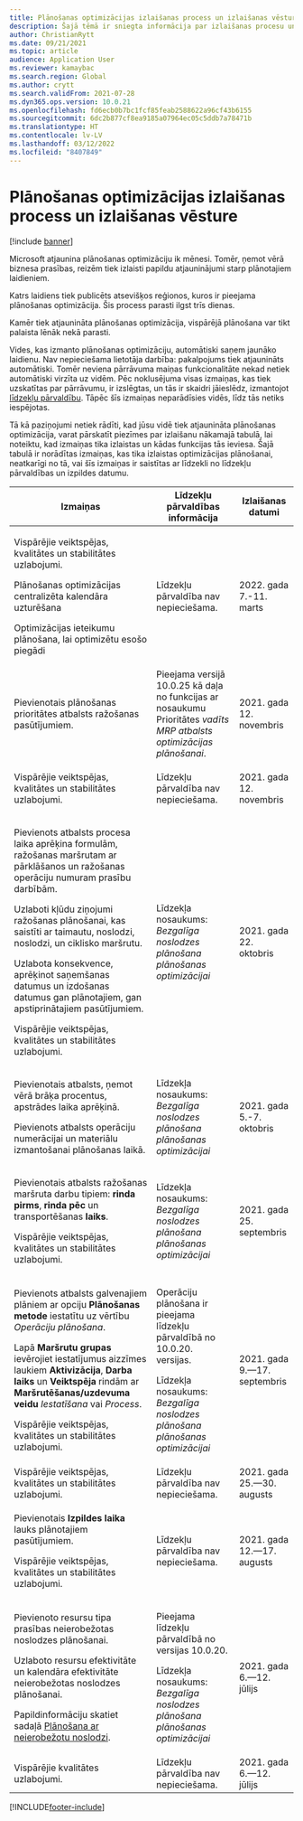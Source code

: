 ```yaml
---
title: Plānošanas optimizācijas izlaišanas process un izlaišanas vēsture
description: Šajā tēmā ir sniegta informācija par izlaišanas procesu un izlaišanas vēsturi optimizācijas plānošanai.
author: ChristianRytt
ms.date: 09/21/2021
ms.topic: article
audience: Application User
ms.reviewer: kamaybac
ms.search.region: Global
ms.author: crytt
ms.search.validFrom: 2021-07-28
ms.dyn365.ops.version: 10.0.21
ms.openlocfilehash: fd6ecb0b7bc1fcf85feab2588622a96cf43b6155
ms.sourcegitcommit: 6dc2b877cf8ea9185a07964ec05c5ddb7a78471b
ms.translationtype: HT
ms.contentlocale: lv-LV
ms.lasthandoff: 03/12/2022
ms.locfileid: "8407849"
---
```

# <a name="planning-optimization-release-process-and-release-history"></a>Plānošanas optimizācijas izlaišanas process un izlaišanas vēsture

[!include [banner](../../includes/banner.md)]

Microsoft atjaunina plānošanas optimizāciju ik mēnesi. Tomēr, ņemot vērā biznesa prasības, reizēm tiek izlaisti papildu atjauninājumi starp plānotajiem laidieniem.

Katrs laidiens tiek publicēts atsevišķos reģionos, kuros ir pieejama plānošanas optimizācija. Šis process parasti ilgst trīs dienas.

Kamēr tiek atjaunināta plānošanas optimizācija, vispārējā plānošana var tikt palaista lēnāk nekā parasti.

Vides, kas izmanto plānošanas optimizāciju, automātiski saņem jaunāko laidienu. Nav nepieciešama lietotāja darbība: pakalpojums tiek atjaunināts automātiski. Tomēr neviena pārrāvuma maiņas funkcionalitāte nekad netiek automātiski virzīta uz vidēm. Pēc noklusējuma visas izmaiņas, kas tiek uzskatītas par pārrāvumu, ir izslēgtas, un tās ir skaidri jāieslēdz, izmantojot [līdzekļu pārvaldību](../../../fin-ops-core/fin-ops/get-started/feature-management/feature-management-overview.md). Tāpēc šīs izmaiņas neparādīsies vidēs, līdz tās netiks iespējotas.

Tā kā paziņojumi netiek rādīti, kad jūsu vidē tiek atjaunināta plānošanas optimizācija, varat pārskatīt piezīmes par izlaišanu nākamajā tabulā, lai noteiktu, kad izmaiņas tika izlaistas un kādas funkcijas tās ieviesa. Šajā tabulā ir norādītas izmaiņas, kas tika izlaistas optimizācijas plānošanai, neatkarīgi no tā, vai šīs izmaiņas ir saistītas ar līdzekli no līdzekļu pārvaldības un izpildes datumu.

| Izmaiņas | Līdzekļu pārvaldības informācija | Izlaišanas datumi |
|---|---|---|
| <p>Vispārējie veiktspējas, kvalitātes un stabilitātes uzlabojumi.<p>Plānošanas optimizācijas centralizēta kalendāra uzturēšana<p>Optimizācijas ieteikumu plānošana, lai optimizētu esošo piegādi | Līdzekļu pārvaldība nav nepieciešama. | 2022. gada 7.-11. marts |
| <p>Pievienotais plānošanas prioritātes atbalsts ražošanas pasūtījumiem. | Pieejama versijā 10.0.25 kā daļa no funkcijas ar nosaukumu Prioritātes *vadīts MRP atbalsts optimizācijas plānošanai*. | 2021. gada 12. novembris |
| <p>Vispārējie veiktspējas, kvalitātes un stabilitātes uzlabojumi. | Līdzekļu pārvaldība nav nepieciešama. | 2021. gada 12. novembris |
| <p>Pievienots atbalsts procesa laika aprēķina formulām, ražošanas maršrutam ar pārklāšanos un ražošanas operāciju numuram prasību darbībām.</p><p>Uzlaboti kļūdu ziņojumi ražošanas plānošanai, kas saistīti ar taimautu, noslodzi, noslodzi, un ciklisko maršrutu.</p><p>Uzlabota konsekvence, aprēķinot saņemšanas datumus un izdošanas datumus gan plānotajiem, gan apstiprinātajiem pasūtījumiem.</p><p>Vispārējie veiktspējas, kvalitātes un stabilitātes uzlabojumi. | Līdzekļa nosaukums: *Bezgalīga noslodzes plānošana plānošanas optimizācijai* | 2021. gada 22. oktobris |
| <p>Pievienotais atbalsts, ņemot vērā brāķa procentus, apstrādes laika aprēķinā.</p><p>Pievienots atbalsts operāciju numerācijai un materiālu izmantošanai plānošanas laikā. | Līdzekļa nosaukums: *Bezgalīga noslodzes plānošana plānošanas optimizācijai* | 2021. gada 5.-7. oktobris |
| <p>Pievienotais atbalsts ražošanas maršruta darbu tipiem: **rinda pirms**, **rinda pēc** un transportēšanas **laiks**.</p><p>Vispārējie veiktspējas, kvalitātes un stabilitātes uzlabojumi. | Līdzekļa nosaukums: *Bezgalīga noslodzes plānošana plānošanas optimizācijai* | 2021. gada 25. septembris |
| <p>Pievienots atbalsts galvenajiem plāniem ar opciju **Plānošanas metode** iestatītu uz vērtību *Operāciju plānošana*.</p><p>Lapā **Maršrutu grupas** ievērojiet iestatījumus aizzīmes laukiem **Aktivizācija**, **Darba laiks** un **Veiktspēja** rindām ar **Maršrutēšanas/uzdevuma veidu** *Iestatīšana* vai *Process*. </p><p>Vispārējie veiktspējas, kvalitātes un stabilitātes uzlabojumi. | <p>Operāciju plānošana ir pieejama līdzekļu pārvaldībā no 10.0.20. versijas.</p><p>Līdzekļa nosaukums: *Bezgalīga noslodzes plānošana plānošanas optimizācijai*</p>  | 2021. gada 9.—17. septembris |
| Vispārējie veiktspējas, kvalitātes un stabilitātes uzlabojumi. | Līdzekļu pārvaldība nav nepieciešama. | 2021. gada 25.—30. augusts |
| <p>Pievienotais **Izpildes laika** lauks plānotajiem pasūtījumiem.</p><p>Vispārējie veiktspējas, kvalitātes un stabilitātes uzlabojumi.</p> | Līdzekļu pārvaldība nav nepieciešama. | 2021. gada 12.—17. augusts |
| <p>Pievienoto resursu tipa prasības neierobežotas noslodzes plānošanai.</p><p>Uzlaboto resursu efektivitāte un kalendāra efektivitāte neierobežotas noslodzes plānošanai.</p><p>Papildinformāciju skatiet sadaļā [Plānošana ar neierobežotu noslodzi](infinite-capacity-planning.md). | <p>Pieejama līdzekļu pārvaldībā no versijas 10.0.20.</p><p>Līdzekļa nosaukums: *Bezgalīga noslodzes plānošana plānošanas optimizācijai*</p> | 2021. gada 6.—12. jūlijs |
| Vispārējie kvalitātes uzlabojumi. | Līdzekļu pārvaldība nav nepieciešama. | 2021. gada 6.—12. jūlijs |

[!INCLUDE[footer-include](../../../includes/footer-banner.md)]
